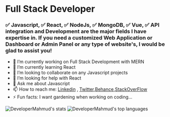 # Full Stack Developer
### ✅ Javascript, ✅ React,  ✅ NodeJs,  ✅ MongoDB,   ✅ Vue, ✅ API integration and Development are the major fields I have expertise in. If you need a customized Web Application or Dashboard or Admin Panel or any type of website's, I would be glad to assist you!

- 🔭 I’m currently working on Full Stack Development with MERN
- 🌱 I’m currently learning React
- 👯 I’m looking to collaborate on any Javascript projects
- 🤔 I’m looking for help with React
- 💬 Ask me about  Javascript
- 📫 How to reach me: [Linkedin](https://www.linkedin.com/in/dev-mahmudul-hassan/) , [Twitter](https://twitter.com/DeveloperMahmud),[Behance](https://www.behance.net/mrepte700d7cd),[StackOverFlow](https://stackoverflow.com/users/14132809/developer-mahmud)
- ⚡ Fun facts: I want gardening when working on coding...


![DeveloperMahmud's stats][DeveloperMahmud-readme-stats] ![DeveloperMahmud's top languages][nb-top-langs2]    


[DeveloperMahmud-readme-stats]: https://gh.tutorialfeed.com/api?username=DeveloperMahmud&hide_rank=false&show_icons=true&border_radius=12&disable_animations=true&hide_rank=true&count_private=true&hide_title=true&hide=issues&lineheight=0.8&line_height=24&theme=ayu-mirage&icon_color=fcf5a4

[nb-top-langs2]: https://gh.tutorialfeed.com/api/top-langs/?username=DeveloperMahmud&langs_count=6&card_width=417&border_radius=12&hide_title=true&hide_repos=vapesurplus&layout=compact&theme=ayu-mirage&icon_color=fcf5a4
